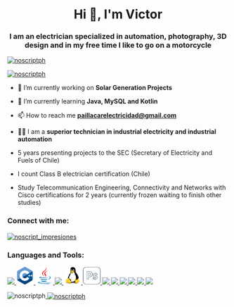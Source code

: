<h1 align="center">Hi 👋, I'm Victor</h1>
<h3 align="center">I am an electrician specialized in automation, photography, 3D design and in my free time I like to go on a motorcycle</h3>

<p align="left"> <a href="#"><img src="https://komarev.com/ghpvc/?username=noscriptph&label=Profile%20views&color=0e75b6&style=flat" alt="noscriptph" /> </p>

<p align="left"> <a href="#"><img src="https://github-profile-trophy.vercel.app/?username=noscriptph" alt="noscriptph" /></a> </p>

- 🔭 I’m currently working on **Solar Generation Projects**

- 🌱 I’m currently learning **Java, MySQL and Kotlin**

- 📫 How to reach me **paillacarelectricidad@gmail.com**

- 👨‍🏭 I am a **superior technician in industrial electricity and industrial automation**
  
- 5 years presenting projects to the SEC (Secretary of Electricity and Fuels of Chile)
  
- I count Class B electrician certification (Chile)

- Study Telecommunication Engineering, Connectivity and Networks with Cisco certifications for 2 years (currently frozen waiting to finish other studies)

<h3 align="left">Connect with me:</h3>
<p align="left">
<a href="https://instagram.com/noscript_impresiones" target="blank"><img align="center" src="https://raw.githubusercontent.com/rahuldkjain/github-profile-readme-generator/master/src/images/icons/Social/instagram.svg" alt="noscript_impresiones" height="30" width="40" /></a>
</p>
<h3 align="left">Languages and Tools:</h3>
<p align="left"> 
<a href="#"><img src="https://cdn.worldvectorlogo.com/logos/arduino-1.svg"  height="40"/> 
<a href="#"><img src="https://raw.githubusercontent.com/devicons/devicon/master/icons/cplusplus/cplusplus-original.svg" height="40"/> 
<a href="#"><img src="https://raw.githubusercontent.com/devicons/devicon/master/icons/java/java-original.svg" height="40"/> 
<a href="#"><img src="https://www.vectorlogo.zone/logos/kotlinlang/kotlinlang-icon.svg" height="40"/> 
<a href="#"><img src="https://raw.githubusercontent.com/devicons/devicon/master/icons/linux/linux-original.svg"  height="40"/> 
<a href="#"><img src="https://raw.githubusercontent.com/devicons/devicon/master/icons/photoshop/photoshop-line.svg" height="40"/> 
<a href="#"><img src="https://github.com/noscriptph/noscriptph/assets/103396791/c62b4cb8-9c32-421f-aa51-d3f7084b6c64" height="40"/> 
<a href="#"><img src="https://github.com/noscriptph/noscriptph/assets/103396791/ea7e8ba6-b076-4717-918a-f1b7de17ccb9"  height="40"/> 
<a href="#"><img src="https://github.com/noscriptph/noscriptph/assets/103396791/4bf92b27-b014-4ef5-84e4-f8e4359474db"  height="40"/> 
<a href="#"><img src="https://github.com/noscriptph/noscriptph/assets/103396791/42486d6e-0c7b-41bc-ac38-b10e4657ae86" height="40" /> 
<a href="#"><img src="https://github.com/noscriptph/noscriptph/assets/103396791/2efc493a-eabf-436d-b0f2-608972c8dd06" height="40" /> 
<a href="#"><img src="https://github.com/noscriptph/noscriptph/assets/103396791/7e31450e-4fc9-46b1-8a09-431f9a6488ca" height="40" />
</a> </p>

<p><a href="#"><img align="left" src="https://github-readme-stats.vercel.app/api/top-langs?username=noscriptph&show_icons=true&locale=en&layout=compact" alt="noscriptph" /></p>

<p>&nbsp;<a href="#"><img align="center" src="https://github-readme-stats.vercel.app/api?username=noscriptph&show_icons=true&locale=en" alt="noscriptph" /></p>
